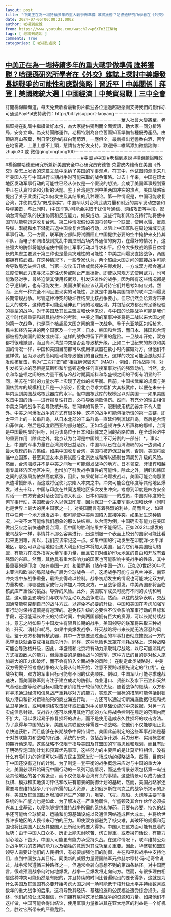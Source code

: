 ```yaml
---
layout: post
title: "中美正在為一場持續多年的重大戰爭做準備 誰將獲勝？哈德遜研究所學者在《外交》雜誌上探討中美爆發長期戰爭的可能性和應對策略｜習近平｜中美關係｜拜登｜美國總統大選｜中國經濟｜中美貿易戰｜三中全會"
date: 2024-07-05T00:00:21.000Z
author: 老楊到處說
from: https://www.youtube.com/watch?v=p6XFn3ZINHg
tags: [ 老楊到處說 ]
comments: True
categories: [ 老楊到處說 ]
---
```

<!--1720137621000-->
[中美正在為一場持續多年的重大戰爭做準備 誰將獲勝？哈德遜研究所學者在《外交》雜誌上探討中美爆發長期戰爭的可能性和應對策略｜習近平｜中美關係｜拜登｜美國總統大選｜中國經濟｜中美貿易戰｜三中全會](https://www.youtube.com/watch?v=p6XFn3ZINHg)
------

<div>
訂閱楊錦麟頻道，每天免費收看最新影片歡迎各位透過超級感謝支持我們的創作亦可通過PayPal支持我們：http://bit.ly/support-laoyang－－－－－－－－－－－－－－－－－－－－－－－－－－－－－－－－－－－－－華人社會大變將至，老楊堅持在亂局中繼續做好本份，為大家提供獨到而全面資訊，助大家一同分析時局，安身立命。為支持團隊運作，老楊特別為各位舊雨知音準備各種優秀產品，由頂級高山茶葉，到日常淺酎的紅白葡萄酒，一應俱全。最新推出老醬香白酒，百年在地窖藏，上思上想不上頭，懇請各方好友支持。歡迎掃二維碼添加微信諮詢：zhujiu30 或 微信qingtongtong100－－－－－－－－－－－－－－－－－－－－－－－－－－－－－－－－－－－－－#中國 #中国 #老楊到處說 #楊錦麟論時政 #楊錦麟哈德逊研究所兼新美国安全中心研究员安德鲁·克雷皮内维奇在美国《外交》杂志上发表的这篇文章中采纳了美国的军事观点，在其中，他试图预测未来几年美国人在与中国进行长期战争时可能采取的战争策略。过去十年来，中国在印太地区发动军事行动的可能性已经从仅仅是一个假设的想法，变成了美国军事规划室中正在认真辩论和分析的话题。鉴于台湾是加剧中美两国冲突的热点，美国战略家提出了关于此类行动如何发生及其结果的几种理论。第一种情况是，中国可能收复台湾，并使其成为“既成事实”，中国军队对台湾武装力量和附近的美军发动空袭和导弹袭击，与此同时，(中国军队)可能会采取干扰信号通信、网络攻击等手段，影响台湾岛部队的快速协调和反应能力。如果成功，这些行动和其他支持行动将使中国军队能够迅速收复台湾。第二种情况假设美国将领导一个联盟，使用水雷、反舰导弹、潜艇和水下潜艇击退中国收复台湾的行动，以阻止中国军队在周边海域实施军事行动。另一方面，联军防空部队将试图阻止中国提供必要的空中掩护来支持其军队，而电子和网络战则扰乱中国控制战场内外通信的努力，在最好的情况下，这些强大的防御将能够迫使中国停止军事行动以寻求和平。但令大多数战略家日益增长的焦虑主要源于第三种也是最具灾难性的可能性：中美之间爆发直接战争，两国都拥有核武器。在这种情况下，一些专家认为，两个超级大国之间的直接战争可能会导致局势失控升级。当第一次攻击开始或武装冲突爆发时，一方或双方都会通过过度使用武力来寻求决定性优势或防止严重挫折。即使以常规方式使用武力，也可能激怒对手，最终迫使其使用核武器，引发灾难性的战争，因为所有这些情况都是合乎逻辑的，也有可能发生，美国决策者应该认真对待它们并思考如何应对。然而，还有一种完全不同且更现实的可能性，那就是中国与美国领导的联军之间爆发长期常规战争。尽管这种冲突的破坏性结果比核战争要小，但它仍然会给双方带来巨大的成本，这种成本可能会延伸到广阔的地理区域，并包括双方都没有足够经验的类型的战争。对于美国及其民主盟友和伙伴来说，与中国的长期战争可能是我们这个时代最重要和最具挑战性的考验。中美之间的军事冲突将是二战以来大国之间的第一次战争，也是两个核超级大国之间的第一次战争。鉴于东亚地区包括技术、民主和经济先进的两个国家及一个地区：日本、韩国和台湾，而日本、韩国和台湾都被视为美国的盟友或伙伴，这样的战争将留下严重的危险。一旦战斗开始，双方都将很难撤退，而且尚不清楚冲突是否会导致核升级。正如二十世纪末的苏联和美国的情况一样，中国和美国目前都可以使用核武器在数小时内摧毁对方，但他们不这样做，因为涉及的高风险可能导致他们的自我毁灭。这样的决定可能会激起对手发动核反击，称为“二次打击”或“相互确保毁灭”（MAD），例如，在冷战期间，对引发核交火的恐惧是莫斯科和华盛顿避免任何直接军事对抗的强烈动机。当然，北京和华盛顿之间的核力量平衡与冷战时期莫斯科和华盛顿之间的平衡有明显的不同，美苏在当时的力量水平上实现了近似的核平衡。目前，中国核武库的规模与美国核武库的规模相比只是一小部分，但北京寻求大幅扩大其核武库，以便在未来十年内达到美国战略核武器库的水平。但中国核武库的规模足以对美国——如果美国攻击中国的话——进行报复性打击，必将导致两败俱伤。然而，有充分的理由相信中美之间的战争不会导致核升级。在同样的背景下，限制使用核武器并不令人意外。中美之间爆发战争的方式有很多种，这样的战争可能包括所谓的第一岛链，即太平洋上的一长串群岛，从日本北部的千岛群岛一直延伸到琉球群岛，然后是台湾和菲律宾，然后是印度尼西亚的部分地区。正如华盛顿许多人所声称的那样，台湾是中国最明显的目标，因为该岛位于日本和菲律宾之间的战略位置、在全球经济中的重要作用（除此之外，北京认为台湾是中国领土不可分割的一部分）*。事实上，中国的军事力量在台湾海峡日益活跃，中国军队已在台湾海峡的另一边调动了最大规模的兵力集结。如果中国收复台湾，美国将被迫保卫台湾，否则，美国将面临中立国家、甚至其盟友本身将试图与北京达成和解以遏制台湾局势升级的风险。然而，台湾海峡并不是中美之间唯一可能爆发战争的地方。日本领空、菲律宾和越南专属经济区地区冲突，也增加了引发战争事件的可能性。除此之外，朝鲜和韩国之间的紧张局势依然高度紧张，因此，如果朝鲜半岛爆发战斗，美国可能会向那里派遣增援部队，而这或将促使北京陷入冲突之中。冲突可能会在印​​度等其他地区爆发。过去十年，中国与印度在共同边境地区多次发生冲突。考虑到印度是四方安全对话——四方安全对话还包括澳大利亚、日本和美国——的成员，中国对印度的任何军事行动，美国都会介入以保卫印度，因为保卫一个主要军事大国和伙伴（同时也是世界上最大的民主国家之一），对美国而言有着强烈的利益。简而言之，如果其中任何一个地方爆发战争，都可能使中美两国陷入直接冲突。如果发生这种情况，冲突不太可能像我们想象的那么快结束。以台湾为例，中国确实有能力在美国做出反应之前快速收复台湾，但中国的胜利结果并不能保证。正如2022年爆发的俄乌战争一样，事情并不那么容易进行，迅速制服一个表面上较弱的国家可能比看起来更困难，所以，我们应该牢记这一点。如果中国的行动发生在印度洋-太平洋地区，那么可以合理地假设澳大利亚和日本将加入美国，因为它们与美国密切结盟，有能力在海外指挥大量军事力量，而且它们对维护印太地区的自由和开放有着强烈的兴趣。然而，其他具有重大影响力的国家也可能影响中美战争的性质，其中最重要的是印度（站在美国一边）和俄罗斯（站在中国一边）。正如20世纪30年代末亚洲和欧洲的局部战争扩展为全球战争一样，这场战争可能与乌克兰冲突、南亚冲突或中东战争重叠，最终变得难以控制。战争初期发生的情况也可能决定双方的力量构成，即哪些国家或行为体加入冲突双方。一旦战争爆发，中美两国都将面临核武库严重性的挑战。导弹的风险。此外，美国联军成员可能有不同的关切和利益，这可能会影响他们与联军的互动以及战争进程。然而，以往的战争表明，交战国通常能够克制自己的战斗方式，以避免不必要的升级，中国和美国在考虑加强军事行动时保持谨慎是有道理的。避免核升级的必要性不仅会影响军事行动的目标和手段，还可能延长冲突的持续时间，中美两国都拥有巨大的资源，可以长期持续战斗。意志之战如果与中国发生有限且长期的战争，美国领导的联军将采取三种战略：歼灭、消耗和耗尽。如果中美爆发战争，歼灭战略将带来长期无法容忍的风险。鉴于双方都拥有核武器，其中一方想要通过全面的军事打击彻底摧毁另一方的愿望很快就会变成相互自杀行为，同样，这种危险也笼罩在消耗战略上，这种战略可能会导致核升级，因此，华盛顿和北京将有动力采取耗尽战略，以尽可能消耗的方式摧毁敌人的能力，但最重要的是继续战斗的愿望，这种方法的目的是对敌人施加最大的压力和破坏，而不会有陷入全面战争的风险。）在制定此类战略时，中美双方需要仔细考虑战争的火花将从何处开始，注意不要跨越预先设定的“红线”。在战争初期，双方的军事目标可能有不同的优先顺序。例如，中国军队可能寻求速战速决，而美国联军则专注于建立成功的防御。商业港口、货船以及水下石油和天然气基础设施等经济目标可能在该阶段处于较低的优先级，随着战争的继续，双方都将寻求通过经济和信息战严重耗尽对方的能力，实现这一目标的措施可能包括封锁敌方港口和针对运输船只的商业海盗行动，一方还可以通过切断海底数据电缆和扰乱卫星通信，或利用网络攻击破坏或扭曲对手关键基础设施的中央数据，对另一方实施信息封锁。交战各方还可以使用其他可能的方法将战争控制在规定的范围内而不扩大，可以发起易于修复损坏的攻击，而不是使用造成永久性损坏的攻击方法。为了赢得与中国的战争，美国及其联盟伙伴需要一项战略，使他们不仅能够阻止北京快速获胜，而且能够在长期战争中保持韧性。美国此前制定的这些军事战略是基于对苏联能力和战略的仔细、系统的研究，包括战争计划、兵力分布、实用概念和预期行动速度。这些战略不仅限于指导美国及其盟国的军事思维和规划，而且有助于明确界定国防计划和预算优先事项，这些努力的主要目的是让莫斯科相信，没有什么有吸引力的途径可以对西方民主国家发动一场成功的侵略战争。然而，目前对于中国还没有这样的计划。为了制定一套平衡的战争概念来应对与中国的重大冲突，美国必须开始研究中国行动的一系列可能情况，而这些情景必须包括第一岛链及其他地区的各个紧张点，而不仅仅是与台湾有关的事情。这些情景可以成为通过兵棋、模拟和实地演习评估和改进有前景的防御计划的基础，然而，美国战略家还需要考虑维持战争几个月所需的巨大资源，正如俄罗斯在乌克兰的战争所揭示的那样，美国及其盟国缺乏增加弹药生产的能力，坦克、飞机、舰船、火炮等主要军事系统的生产能力也是如此，为了解决这一严重脆弱性，华盛顿及其合作伙伴必须振兴其工业基础，以便能够提供维持战争所需的系统和弹药，只要有必要。持久的战争还可能给全球贸易、运输和能源基础设施以及通信网络造成巨大成本，并将给世界许多地区的人民带来可怕的压力。即使双方都避免了核灾难，其破坏的规模和范围也将比美国人民及其盟国人民所经历的要大得多。中国人在这方面可能有显着的优势：由于中国人口众多、历史上能忍耐吃苦、伤亡惨重，或者换句话说，有能力耐心地吞下苦头，中国人可能更有能力承受持久战。在这种情况下，联军维持公众对战争努力的支持的能力以及牺牲的意愿对其成功至关重要。因此，华盛顿和盟国领导人需要让他们的人民相信，有必要加强他们的防御，并在和平和战争中支持他们，直到中国放弃其目标。同类新的威慑力量德国陆军元帅赫尔穆特·冯·毛奇曾说过，战争常常遵循三种路径之一，但通常会转向意想不到的第四条路径。对中国而言，很难预测战争何时何地爆发，战争一旦爆发将走向何方。然而，有很多理由相信这种冲突可能仍然是有限的，并且持续的时间比普遍假设的要长得多。这就是为什么美国及其盟国有必要开始考虑大国之间一场可能低于核升级水平并持续数月或数年的重大战争的后果，这将导致其经济、基础设施和公民福祉遭受综合损失。最终，他们必须让北京相信，他们拥有赢得这场长期战争的资源和力量。如果他们不这样做，中国可能会得出结论，使用军事力量推进其在亚太地区的利益是一个好机会，胜过它所带来的严重危险。
</div>
